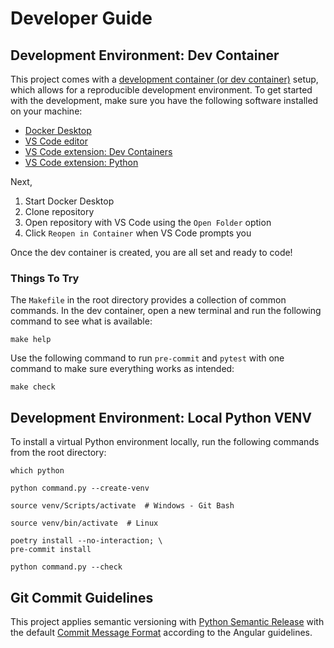 # Developer Guide

## Development Environment: Dev Container

This project comes with a [development container (or dev container)](https://containers.dev) setup, which allows for a reproducible development environment.
To get started with the development, make sure you have the following software installed on your machine:

- [Docker Desktop](https://www.docker.com/products/docker-desktop/)
- [VS Code editor](https://code.visualstudio.com)
- [VS Code extension: Dev Containers](https://marketplace.visualstudio.com/items?itemName=ms-vscode-remote.remote-containers)
- [VS Code extension: Python](https://marketplace.visualstudio.com/items?itemName=ms-python.python)

Next,

1. Start Docker Desktop
2. Clone repository
3. Open repository with VS Code using the `Open Folder` option
4. Click `Reopen in Container` when VS Code prompts you

Once the dev container is created, you are all set and ready to code!

### Things To Try

The `Makefile` in the root directory provides a collection of common commands.
In the dev container, open a new terminal and run the following command to see what is available:

```shell
make help
```

Use the following command to run `pre-commit` and `pytest` with one command to make sure everything works as intended:

```shell
make check
```

## Development Environment: Local Python VENV

To install a virtual Python environment locally, run the following commands from the root directory:

```shell
which python
```

```shell
python command.py --create-venv
```

```shell
source venv/Scripts/activate  # Windows - Git Bash
```

```shell
source venv/bin/activate  # Linux
```

```shell
poetry install --no-interaction; \
pre-commit install
```

```shell
python command.py --check
```

## Git Commit Guidelines

This project applies semantic versioning with [Python Semantic Release](https://python-semantic-release.readthedocs.io/en/stable/commit-parsing.html#built-in-commit-parsers) with the default [Commit Message Format](https://github.com/angular/angular/blob/main/CONTRIBUTING.md#-commit-message-format) according to the Angular guidelines.
